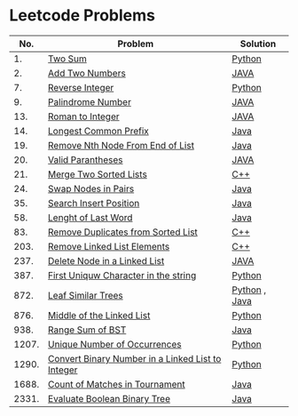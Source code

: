 # Leetcode Problems


|No. | Problem | Solution|  
|-----|---------|---------| 
|1.| [Two Sum](https://leetcode.com/problems/two-sum/) | [Python](https://github.com/urjajindal18/Leetcode/blob/main/Problems/1.py)|
|2. |[Add Two Numbers](https://leetcode.com/problems/add-two-numbers/)|[JAVA](https://github.com/urjajindal18/Leetcode/blob/main/Problems/AddTwoNumbers.java)|
|7. |[Reverse Integer](https://leetcode.com/problems/reverse-integer/)|[Python](https://github.com/urjajindal18/Leetcode/blob/main/Problems/7.Reverse%20Integer)|
|9. |[Palindrome Number](https://leetcode.com/problems/palindrome-number/)|[JAVA](https://github.com/urjajindal18/Leetcode/blob/main/Problems/PalindromNumber.java)| 
|13. |[Roman to Integer](https://leetcode.com/problems/roman-to-integer/)|[JAVA](https://github.com/urjajindal18/Leetcode/blob/main/Problems/13.%20RomanToIngteger.java)|
|14. |[Longest Common Prefix](https://leetcode.com/problems/longest-common-prefix/)|[Java](https://github.com/urjajindal18/Leetcode/blob/main/Problems/14.%20LongestCommonPrefix.java)|
|19. |[Remove Nth Node From End of List](https://leetcode.com/problems/remove-nth-node-from-end-of-list/)|[Java](https://github.com/urjajindal18/Leetcode/blob/main/Problems/RemoveNthNodeFromEndofList.java)|
|20. |[Valid Parantheses](https://leetcode.com/problems/valid-parentheses/)|[JAVA](https://github.com/urjajindal18/Leetcode/blob/main/Problems/20.%20Valid%20Parantheses.java)|
|21. |[Merge Two Sorted Lists](https://leetcode.com/problems/merge-two-sorted-lists/)|[C++](https://github.com/urjajindal18/Leetcode/blob/main/Problems/mergeTwoSortedLists.cpp)| 
|24. |[Swap Nodes in Pairs](https://leetcode.com/problems/swap-nodes-in-pairs/)|[Java](https://github.com/urjajindal18/Leetcode/blob/main/Problems/24.%20Swap%20Nodes%20in%20Pairs.java)|
|35.|[Search Insert Position](https://leetcode.com/problems/search-insert-position/description/)|[Java](https://github.com/urjajindal18/Leetcode/blob/main/Problems/35.%20Search%20Insert%20Position.java)|
|58.|[Lenght of Last Word](https://leetcode.com/problems/length-of-last-word/)|[Java](https://github.com/urjajindal18/Leetcode/blob/main/Problems/58.Length%20of%20Last%20Word.java)|
|83.| [Remove Duplicates from Sorted List](https://leetcode.com/problems/remove-duplicates-from-sorted-list/)| [C++](https://github.com/urjajindal18/Leetcode/blob/main/Problems/83.cpp) |
|203.|[Remove Linked List Elements](https://leetcode.com/problems/remove-linked-list-elements/)|[C++](https://github.com/urjajindal18/Leetcode/blob/main/Problems/203.cpp)|
|237. |[Delete Node in a Linked List](https://leetcode.com/problems/delete-node-in-a-linked-list/)|[JAVA](https://github.com/urjajindal18/Leetcode/blob/main/Problems/237.%20Delete%20Node%20in%20a%20LinkedList.java)|
|387. |[First Uniquw Character in the string](https://leetcode.com/problems/first-unique-character-in-a-string/)|[Python](https://github.com/urjajindal18/Leetcode/blob/main/Problems/387.%20First%20Unique%20Character%20in%20a%20String.py)|
|872. |[Leaf Similar Trees](https://leetcode.com/problems/leaf-similar-trees/description/)|[Python](https://github.com/urjajindal18/Leetcode/blob/7910805c443c36be95923cd32dcfc0370b97f76d/Problems/872.%20Leaf-Similar%20Trees%2Cpy) , [Java](https://github.com/urjajindal18/Leetcode/blob/main/Problems/872.%20Leaf-Similar%20Trees.java)|
|876.|[ Middle of the Linked List](https://leetcode.com/problems/middle-of-the-linked-list/)|[Python](https://github.com/urjajindal18/Leetcode/blob/main/Problems/876.py)|
|938. |[Range Sum of BST](https://leetcode.com/problems/range-sum-of-bst/description/)|[Java](https://github.com/urjajindal18/Leetcode/blob/main/Problems/938.%20Range%20Sum%20of%20BST.java)|
|1207. |[Unique Number of Occurrences](https://leetcode.com/problems/unique-number-of-occurrences/)|[Python](https://github.com/urjajindal18/Leetcode/blob/main/Problems/1207.%20Unique%20Number%20of%20Occurrences.py)|
|1290.|[Convert Binary Number in a Linked List to Integer](https://leetcode.com/problems/convert-binary-number-in-a-linked-list-to-integer/)|[Python](https://github.com/urjajindal18/Leetcode/blob/main/Problems/1290.py)|
|1688.|[Count of Matches in Tournament](https://leetcode.com/problems/count-of-matches-in-tournament/)|[Java](https://github.com/urjajindal18/Leetcode/blob/main/Problems/1688.%20Count%20of%20Matches%20in%20Tournament.java)|
|2331. |[Evaluate Boolean Binary Tree](https://leetcode.com/problems/evaluate-boolean-binary-tree/)|[Java](https://github.com/urjajindal18/Leetcode/tree/main/Problems)|
